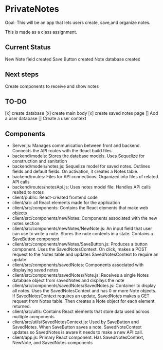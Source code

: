 # PrivateNotes
Goal: This will be an app that lets users create, save,and organize notes.

This is made as a class assignment.

## Current Status
New Note field created
Save Button created
Note database created

## Next steps
Create components to receive and show notes

## TO-DO
[x] create database
[x] create main body
[x] create saved notes page
[] Add a user database
[] Create a user context

## Components
* Server.js: Manages communication between front and backend. Connects the API routes with the React build files
* backend/models: Stores the database models. Uses Sequelize for construction and sanitation
* backend/models/notes;js: Sequelize model for saved notes. Outlines fields and default fields. On activation, it creates a Notes table.
* backend/routes: Files for API connections. Organized into files of related API calls
* backend/routes/notesApi.js: Uses notes model file. Handles API calls realted to notes
* client/public: React-created frontend code
* client/src: all React elements made for the application
* client/src/components: Contains the React elements that make web objects
* client/src/components/newNotes: Components associated with the new notes section
* client/src/components/newNotes/NewNote.js: An input field that user can use to write a note. Stores the note contents in a state. Contains a SaveButton component
* client/src/components/newNotes/SaveButton.js: Produces a button component. Uses the SavedNotesContext. On click, makes a POST request to the Notes table and updates SavedNotesContext to require an update.
* client/src/components/savedNotes: Components associated with displaying saved notes
* client/src/components/savedNotes/Note.js: Receives a single Notes database object from savedNotes and displays the note
* client/src/components/savedNotes/SavedNotes.js: Container to display all notes. Uses the SavedNotesContext and has 0 or more Note objects. If SavedNotesContext requires an update, SavedNotes makes a GET request from Notes table. Then creates a Note object for each element returned.
* client/src/uitls: Contains React elements that store data used acroos multiple components
* client/src/utils/SavedNotesContext.js: Used by SaveButton and SavedNotes. When SaveButton saves a note, SavedNoteContext updates so SavedNotes is aware it needs to make a new API call.
* client/app.js: Primary React component. Has SavedNotesContext, NewNote, and SavedNotes components
